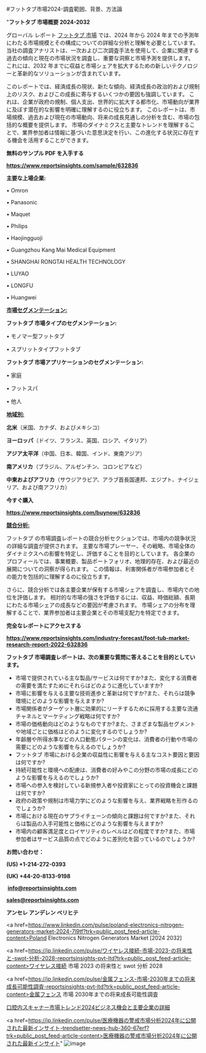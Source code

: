 #フットタブ市場2024-調査範囲、背景、方法論

"<strong>フットタブ 市場概要 2024-2032</strong>

グローバル レポート <a href=https://www.reportsinsights.com/sample/632836>フットタブ 市場</a> では、2024 年から 2024 年までの予測年にわたる市場規模とその構成についての詳細な分析と理解を必要としています。 当社の調査アナリストは、一次および二次調査手法を使用して、企業に関連する過去の傾向と現在の市場状況を調査し、重要な洞察と市場予測を提供します。 これには、2032 年までに収益と市場シェアを拡大​​するための新しいテクノロジーと革新的なソリューションが含まれています。

このレポートでは、経済成長の現状、新たな傾向、経済成長の政治的および規制上のリスク、およびこの成長に寄与するいくつかの要因も強調しています。 これは、企業が政府の規制、個人支出、世界的に拡大する都市化、市場動向が業界に及ぼす潜在的な影響を明確に理解するのに役立ちます。 このレポートは、市場規模、過去および現在の市場動向、将来の成長見通しの分析を含む、市場の包括的な概要を提供します。 市場のダイナミクスと主要なトレンドを理解することで、業界参加者は情報に基づいた意思決定を行い、この進化する状況に存在する機会を活用することができます。

<strong><b>無料のサンプル PDF を入手する</b></strong>

<a href=https://www.reportsinsights.com/sample/632836><strong><u>https://www.reportsinsights.com/sample/632836</u></strong></a>

<strong>主要な上場企業:</strong>

• Omron

• Panasonic

• Maquet

• Philips

• Haojingguoji

• Guangzhou Kang Mai Medical Equipment

• SHANGHAI RONGTAI HEALTH TECHNOLOGY

• LUYAO

• LONGFU

• Huangwei

<strong><u>市場セグメンテーション</u></strong><strong><u>:</u></strong>

<strong>フットタブ 市場タイプのセグメンテーション:</strong>

• モノマー型フットタブ

• スプリットタイプフットタブ

<strong>フットタブ 市場アプリケーションのセグメンテーション:</strong>

• 家庭

• フットスパ

• 他人

<strong><u>地域別</u></strong><strong><u>:</u></strong>

<strong>北米</strong>（米国、カナダ、およびメキシコ）

<strong>ヨーロッパ</strong>（ドイツ、フランス、英国、ロシア、イタリア）

<strong>アジア太平洋</strong>（中国、日本、韓国、インド、東南アジア）

<strong>南アメリカ</strong>（ブラジル、アルゼンチン、コロンビアなど）

<strong>中東およびアフリカ</strong>（サウジアラビア、アラブ首長国連邦、エジプト、ナイジェリア、および南アフリカ）

<strong>今すぐ購入</strong>

<a href=https://www.reportsinsights.com/buynow/632836><strong><u>https://www.reportsinsights.com/buynow/632836</u></strong></a>

<strong><u>競合分析:</u></strong>

フットタブ の市場調査レポートの競合分析セクションでは、市場内の競争状況の詳細な調査が提供されます。 主要な市場プレーヤー、その戦略、市場全体のダイナミクスへの影響を特定し、評価することを目的としています。 各企業のプロフィールでは、事業概要、製品ポートフォリオ、地理的存在、および最近の展開についての洞察が得られます。 この情報は、利害関係者が市場参加者とその能力を包括的に理解するのに役立ちます。

さらに、競合分析では各主要企業が保有する市場シェアを調査し、市場内での地位を評価します。 相対的な市場の強さを評価するには、収益、時価総額、長期にわたる市場シェアの成長などの要因が考慮されます。 市場シェアの分布を理解することで、業界参加者は主要企業とその市場支配力を特定できます。

<strong>完全なレポートにアクセスする</strong>

<a href=https://www.reportsinsights.com/industry-forecast/foot-tub-market-research-report-2022-632836><strong><u><b>https://www.reportsinsights.com/industry-forecast/foot-tub-market-research-report-2022-632836</b></u></strong></a>

<strong><b>フットタブ 市場調査レポートは、次の重要な質問に答えることを目的としています。</b></strong>
<ul>
  <li>市場で提供されている主な製品/サービスは何ですか?また、変化する消費者の需要を満たすためにそれらはどのように進化していますか?</li>
  <li>市場に影響を与える主要な技術進歩と革新は何ですか?また、それらは競争環境にどのような影響を与えますか?</li>
  <li>市場関係者がターゲット層に効果的にリーチするために採用する主要な流通チャネルとマーケティング戦略は何ですか?</li>
  <li>市場の価格動向はどのようなものですか?また、さまざまな製品セグメントや地域ごとに価格はどのように変化するのでしょうか?</li>
  <li>年齢層や所得水準などの人口動態パターンの変化は、消費者の行動や市場の需要にどのような影響を与えるのでしょうか?</li>
  <li>フットタブ 市場における企業の収益性に影響を与える主なコスト要因と要因は何ですか?</li>
  <li>持続可能性と環境への配慮は、消費者の好みやこの分野の市場の成長にどのような影響を与えるのでしょうか?</li>
  <li>市場への参入を検討している新規参入者や投資家にとっての投資機会と課題は何ですか?</li>
  <li>政府の政策や規制は市場力学にどのような影響を与え、業界戦略を形作るのでしょうか?</li>
  <li>市場における現在のサプライチェーンの傾向と課題は何ですか?また、それらは製品の入手可能性と価格にどのような影響を与えますか?</li>
  <li>市場内の顧客満足度とロイヤリティのレベルはどの程度ですか?また、市場参加者はサービス品質の点でどのように差別化を図っているのでしょうか?</li>
</ul>
<strong>お問い合わせ：</strong>

<strong>(US) +1-214-272-0393</strong>

<strong>(UK) +44-20-8133-9198</strong>

<strong> </strong><a href=info@reportsinsights.com><strong><u>info@reportsinsights.com</u></strong></a>

<a href=sales@reportsinsights.com><strong><u>sales@reportsinsights.com</u></strong></a>

<strong>アンセレ アンデレン ベリヒテ</strong>

<a href=https://www.linkedin.com/pulse/poland-electronics-nitrogen-generators-market-2024-7l9tf?trk=public_post_feed-article-content>Poland Electronics Nitrogen Generators Market [2024 2032]</a>

<a href=https://jp.linkedin.com/pulse/ワイヤレス接続-市場-2023-の将来性と-swot-分析-2028-reportsinsights-pvt-ltd?trk=public_post_feed-article-content>ワイヤレス接続 市場 2023 の将来性と swot 分析 2028</a>

<a href=https://jp.linkedin.com/pulse/金属フェンス-市場-2030年までの将来成長可能性調査-reportsinsights-pvt-ltd?trk=public_post_feed-article-content>金属フェンス 市場 2030年までの将来成長可能性調査</a>

<a href=https://www.linkedin.com/pulse/口腔内スキャナー市場トレンド2024ビジネス機会と主要企業の詳細-community-market-research-ww7ef/>口腔内スキャナー市場トレンド2024ビジネス機会と主要企業の詳細</a>

<a href=https://jp.linkedin.com/pulse/医療機器の警戒市場分析2024年に公開された最新インサイト-trendsetter-news-hub-360-67erf?trk=public_post_feed-article-content>医療機器の警戒市場分析2024年に公開された最新インサイト</a>"
![image](https://github.com/aanak123/RIMarketer1/assets/158471119/292c1865-b0c3-4e67-80bf-7540e343fbc4)
